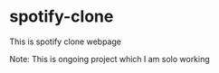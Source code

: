 # spotify-clone
This is spotify clone webpage

Note:
This is ongoing project which I am solo working
